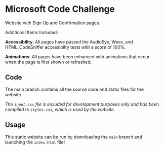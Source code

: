 # Microsoft Code Challenge

Website with Sign Up and Confirmation pages.

Additional Items Included:

**Accessibility**: All pages have passed the AudioEye, Wave, and HTML_CodeSniffer accessibilty tests with a score of 100%.

**Animations**: All pages have been enhanced with animations that occur when the page is first shown or refreshed.

## Code

The main branch contains all the source code and static files for the website.

_The `input.css` file is included for development purposes only and has been compiled to `styles.css`, which is used by the website._

## Usage

This static website can be run by downloading the `main` branch and launching the `index.html` file!
